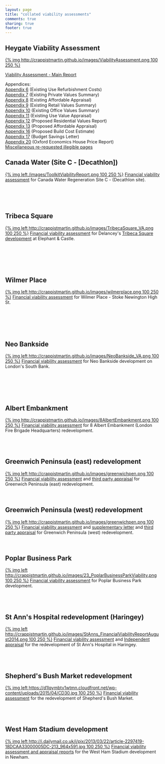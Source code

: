 ```yaml
---
layout: page
title: "collated viability assessments"
comments: true
sharing: true
footer: true
---
```

## Heygate Viability Assessment


[{% img http://crappistmartin.github.io/images/ViabilityAssessment.png 100 250 %}](/images/HeygateViabilityAssessment_MainReport.pdf)

[Viability Assessment - Main Report](/images/HeygateViabilityAssessment_MainReport.pdf)

Appendices:  
[Appendix 6](/images/Appendix6.pdf) (Existing Use Refurbishment Costs)  
[Appendix 7](/images/Appendix7.pdf) (Existing Private Values Summary)  
[Appendix 8](/images/Appendix8.pdf) (Existing Affordable Appraisal)  
[Appendix 9](/images/Appendix9.pdf) (Existing Retail Values Summary)  
[Appendix 10](/images/Appendix10.pdf) (Existing Office Values Summary)  
[Appendix 11](/images/Appendix11.pdf) (Existing Use Value Appraisal)  
[Appendix 12](/images/Appendix12.pdf) (Proposed Residential Values Report)  
[Appendix 13](/images/Appendix13.pdf) (Proposed Affordable Appraisal)  
[Appendix 16](/images/Appendix16.pdf) (Proposed Build Cost Estimate)  
[Appendix 17](/images/Appendix17.pdf) (Budget Savings Letter)  
[Appendix 20](/images/Appendix20.pdf) (Oxford Economics House Price Report)  
[Miscellaneous re-requested illegible pages](/images/IllegiblePagesReRequested.pdf)

## Canada Water (Site C - [Decathlon])
[{% img left /images/ToolkitViabilityReport.png 100 250 %}](/images/Canada_WaterC_ViabilityAssessment.pdf)
[Financial viability assessment](/images/Canada_WaterC_ViabilityAssessment.pdf) for Canada Water Regeneration Site C - (Decathlon site).
</br>
</br>
</br>
</br>
</br>
## Tribeca Square
[{% img left http://crappistmartin.github.io/images/TribecaSquare_VA.png 100 250 %}](http://crappistmartin.github.io/images/Delancey_Tribeca_ViabilityAssessment.pdf) [Financial viability assessment](http://crappistmartin.github.io/images/Delancey_Tribeca_ViabilityAssessment.pdf) for Delancey's [Tribeca Square development](/tribeca-square) at Elephant & Castle.  
</br>
</br>
</br>
</br>
</br>
## Wilmer Place
[{% img left http://crappistmartin.github.io/images/wilmerplace.png 100 250 %}](http://stokeylocal.org.uk/2015/12/financial-viability-appraisals/) [Financial viability assessment](http://stokeylocal.org.uk/2015/12/financial-viability-appraisals/) for Wilmer Place - Stoke Newington High St.  
</br>
</br>
</br>
</br>
</br>
## Neo Bankside
[{% img left http://crappistmartin.github.io/images/NeoBankside_VA.png 100 250 %}](http://crappistmartin.github.io/images/NeoBankside_VA.pdf) [Financial viability assessment](http://crappistmartin.github.io/images/NeoBankside_VA.pdf) for Neo Bankside development on London's South Bank.  
</br>
</br>
</br>
</br>
</br>
## Albert Embankment
[{% img http://crappistmartin.github.io/images/8AlbertEmbankment.png 100 250 %}](http://crappistmartin.github.io/images/22_FinancialViabilityReport-8AlbertEmbankment.pdf) [Financial viability assessment](http://crappistmartin.github.io/images/22_FinancialViabilityReport-8AlbertEmbankment.pdf) for 8 Albert Embankment (London Fire Brigade Headquarters) redevelopment.  
</br>
</br>
</br>
## Greenwich Peninsula (east) redevelopment 
[{% img left http://crappistmartin.github.io/images/greenwichpen.png 100 250 %}](http://crappistmartin.github.io/images/greenwichpeneast.pdf) [Financial viability assessment](http://crappistmartin.github.io/images/greenwichpeneast.pdf) and [third party appraisal](/images/greenwichpeneast_appraisal.pdf) for Greenwich Peninsula (east) redevelopment.
</br>
</br>
</br>
## Greenwich Peninsula (west) redevelopment 
[{% img left http://crappistmartin.github.io/images/greenwichpen.png 100 250 %}](http://crappistmartin.github.io/images/greenwichpen.pdf) [Financial viability assessment](http://crappistmartin.github.io/images/greenwichpen.pdf) and [supplementary letter](/images/greenwichpen_cmarsh.pdf) and [third party appraisal](/images/greenwichpenwest_appraisal.pdf) for Greenwich Peninsula (west) redevelopment.
</br>
</br>
</br>
## Poplar Business Park
[{% img left http://crappistmartin.github.io/images/23_PoplarBusinessParkViability.png 100 250 %}](http://crappistmartin.github.io/images/23_PoplarBusinessParkViability.pdf) [Financial viability assessment](http://crappistmartin.github.io/images/23_PoplarBusinessParkViability.pdf) for Poplar Business Park development.  
</br>
</br>
</br>
## St Ann's Hospital redevelopment (Haringey)
[{% img left http://crappistmartin.github.io/images/StAnns_FinancialViabilityReportAugust2014.png 100 250 %}](http://crappistmartin.github.io/images/StAnns_FinancialViabilityReportAugust2014.pdf) [Financial viability assessment](http://crappistmartin.github.io/images/StAnns_FinancialViabilityReportAugust2014.pdf) and [Independent appraisal](http://crappistmartin.github.io/images/StAnns_viabilityindependentassessment.pdf) for the redevelopment of St Ann's Hospital in Haringey.  
</br>
</br>
</br>
## Shepherd's Bush Market redevelopment 
[{% img left https://d1lqymbtv1wtmn.cloudfront.net/wp-content/uploads/2015/04/CD30.jpg 100 250 %}](https://www.concreteaction.net/wp-content/Documents/Viability/Shepherds-bush-market-viability-assessment.pdf) [Financial viability assessment](https://www.concreteaction.net/wp-content/Documents/Viability/Shepherds-bush-market-viability-assessment.pdf) for the redevelopment of Shepherd's Bush Market.  
</br>
</br>
</br>

## West Ham Stadium development 
[{% img left http://i.dailymail.co.uk/i/pix/2013/03/22/article-2297419-18DCAA33000005DC-213_964x591.jpg 100 250 %}](/images/FVAWestHamStadium.pdf) [Financial viability assessment and appraisal reports](/images/FVAWestHamStadium.pdf) for the West Ham Stadium development in Newham.  
</br>
</br>
</br>





